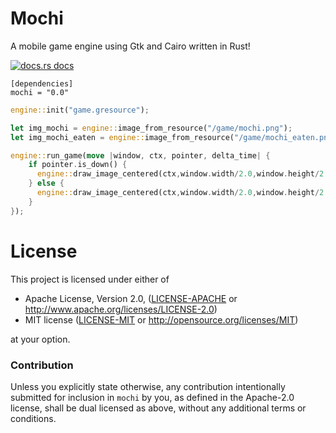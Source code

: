 # Mochi 

A mobile game engine using Gtk and Cairo written in Rust!

<a href="https://docs.rs/mochi"><img src="https://img.shields.io/badge/docs-latest-blue.svg?style=flat-square" alt="docs.rs docs" /></a>

```
[dependencies]
mochi = "0.0"
```

```rust
engine::init("game.gresource");

let img_mochi = engine::image_from_resource("/game/mochi.png");
let img_mochi_eaten = engine::image_from_resource("/game/mochi_eaten.png");

engine::run_game(move |window, ctx, pointer, delta_time| {
    if pointer.is_down() {
      engine::draw_image_centered(ctx,window.width/2.0,window.height/2.0,img_mochi_eaten);
    } else {
      engine::draw_image_centered(ctx,window.width/2.0,window.height/2.0,img_mochi);
    }
});
```

# License

This project is licensed under either of

 * Apache License, Version 2.0, ([LICENSE-APACHE](LICENSE-APACHE) or
   http://www.apache.org/licenses/LICENSE-2.0)
 * MIT license ([LICENSE-MIT](LICENSE-MIT) or
   http://opensource.org/licenses/MIT)

at your option.

### Contribution

Unless you explicitly state otherwise, any contribution intentionally submitted
for inclusion in `mochi` by you, as defined in the Apache-2.0 license, shall be
dual licensed as above, without any additional terms or conditions.